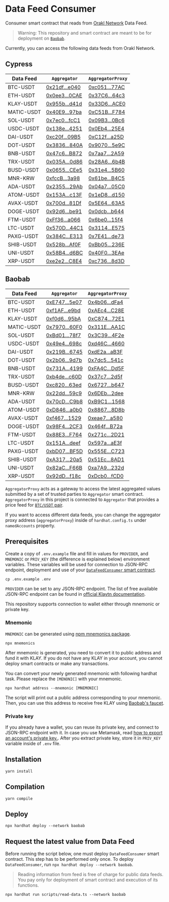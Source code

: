 # Data Feed Consumer

Consumer smart contract that reads from [Orakl Network](https://www.orakl.network) Data Feed.

> Warning: This repository and smart contract are meant to be for deployment on [`Baobab`](https://docs.klaytn.foundation/misc/faq#what-is-cypress-what-is-baobab).

Currently, you can access the following data feeds from Orakl Network.

## Cypress

| Data Feed  | `Aggregator`                                                                                | `AggregatorProxy`                                                                           |
| ---------- | ------------------------------------------------------------------------------------------- | ------------------------------------------------------------------------------------------- |
| BTC-USDT   | [0x21df...e040](https://klaytnfinder.io/account/0x21df0fDC25cd276FAec7a081159788a2Ec52e040) | [0xc051...77AC](https://klaytnfinder.io/account/0xc0516486DD0837a8Dd6E502F9134Ff3c421377AC) |
| ETH-USDT   | [0x0ee3...0CAE](https://klaytnfinder.io/account/0x0ee317740EA515D02587393AA32CbB6686110CAE) | [0x37C6...64c3](https://klaytnfinder.io/account/0x37C637922D6F5F62e067588A75E9d59c26cd64c3) |
| KLAY-USDT  | [0x955b...d41d](https://klaytnfinder.io/account/0x955bd135ABBc0eB0D022556602112A9Ec456d41d) | [0x33D6...ACE0](https://klaytnfinder.io/account/0x33D6ee12D4ADE244100F09b280e159659fe0ACE0) |
| MATIC-USDT | [0x40E9...97ba](https://klaytnfinder.io/account/0x40E97db6E366eF067020A0d98FB3E427299397ba) | [0xC51B...F784](https://klaytnfinder.io/account/0xC51B1ec2e0a88c7156Af634cB46F83525F00F784) |
| SOL-USDT   | [0x7ec0...fcC1](https://klaytnfinder.io/account/0x7ec03AC011101eC050df4eEB9e3383608D81fcC1) | [0x09B3...0Bc6](https://klaytnfinder.io/account/0x09B387816847AB0702aFb4e4FfA43240dcA20Bc6) |
| USDC-USDT  | [0x138e...4251](https://klaytnfinder.io/account/0x138eAA152f9702076cEA9CB420Fa763049d44251) | [0x0Eb4...25E4](https://klaytnfinder.io/account/0x0Eb4cA5f008080191a7780101118b5a26e9925E4) |
| DAI-USDT   | [0xc20f...09B5](https://klaytnfinder.io/account/0xc20fA4a7Ba95Ec7E4CbB9458403365210EFa09B5) | [0xC12f...a25D](https://klaytnfinder.io/account/0xC12f7c66b3F192b074Ff883803bAb7571bd6a25D) |
| DOT-USDT   | [0x3836...840A](https://klaytnfinder.io/account/0x38362F1a2d7c223a132018505A35a87A63f7840A) | [0x9070...5e9C](https://klaytnfinder.io/account/0x90708e35E62dea8024dE3672Ca05a4626D5d5e9C) |
| BNB-USDT   | [0x47c6...B872](https://klaytnfinder.io/account/0x47c63Bca3Fa9D3eA7F9Bc7C48C14f691d50FB872) | [0x7aa7...2A59](https://klaytnfinder.io/account/0x7aa7bD1A2AD16527293200a4Fecc9548b2822A59) |
| TRX-USDT   | [0x035A...0d86](https://klaytnfinder.io/account/0x035A27A2797106Dc68606cA054dA5429750F0d86) | [0x28A6...6b4B](https://klaytnfinder.io/account/0x28A69574604E01c86C116Fe4C6EdE28CDbe66b4B) |
| BUSD-USDT  | [0x0655...CEe5](https://klaytnfinder.io/account/0x0655f5196Bd589632a1fd7f15d73382537ACCEe5) | [0x31e4...5B60](https://klaytnfinder.io/account/0x31e438B3d2b838a30A0c02460cd1E6B7a6ED5B60) |
| MNR-KRW    | [0xfccB...3a98](https://klaytnfinder.io/account/0xfccB3925817e0dCFEE28343769Bbe203D8443a98) | [0x61be...B4C5](https://klaytnfinder.io/account/0x61be615807fC5306E1C691D290a422aF7995B4C5) |
| ADA-USDT   | [0x2355...29Ab](https://klaytnfinder.io/account/0x235587EA94b2fe15FfFf0577303E5F0Cf13C29Ab) | [0x04a7...05C0](https://klaytnfinder.io/account/0x04a77b347d1e0FD6FA9af328aB0232F3F2Be05C0) |
| ATOM-USDT  | [0x153A...c13F](https://klaytnfinder.io/account/0x153A604Ce0d3Fee619fb9A1F484d885001D1c13F) | [0x1eD8...d150](https://klaytnfinder.io/account/0x1eD814571AB8FA61F546dDb92125d22dc7dAd150) |
| AVAX-USDT  | [0x700d...81Df](https://klaytnfinder.io/account/0x700d467Ff6727D99409cBE13e1D3b24A4F8981Df) | [0x5E64...63A5](https://klaytnfinder.io/account/0x5E64449c9088Be970608856Fb817dAc364bf63A5) |
| DOGE-USDT  | [0x92d6...be91](https://klaytnfinder.io/account/0x92d6e3893B8853184D167780c7eB0D784F0ebe91) | [0x0dcb...b644](https://klaytnfinder.io/account/0x0dcb00FBDd314dbd524927D769cd2da0092Ab644) |
| FTM-USDT   | [0xFf36...a066](https://klaytnfinder.io/account/0xFf369500111F0CE541A67D84bCB326604099a066) | [0x6be0...15f4](https://klaytnfinder.io/account/0x6be0DA4Fc7b9ffB1254EA118ee2a8Fa018DB15f4) |
| LTC-USDT   | [0x570D...44C1](https://klaytnfinder.io/account/0x570D233652001fEaE9Ee1D859D51BdA9221444C1) | [0x3114...E575](https://klaytnfinder.io/account/0x31144fAac15241aB56434740ea8C32F626DDE575) |
| PAXG-USDT  | [0x384C...E313](https://klaytnfinder.io/account/0x384C4A7ee7B8Ef8D6a46E2f262581632EF06E313) | [0x7E41...de73](https://klaytnfinder.io/account/0x7E418fE88A22Dbb71bb81979A0d54EF4e8Fade73) |
| SHIB-USDT  | [0x528b...Af0F](https://klaytnfinder.io/account/0x528bb9cc2dCfDd98F712A60B54120fa4F63aAf0F) | [0xBb05...236E](https://klaytnfinder.io/account/0xBb05a3cbe50cF725be9302539bFA502F78D4236E) |
| UNI-USDT   | [0x58B4...d6BC](https://klaytnfinder.io/account/0x58B40391BC5bF647EB8Aa2CEF426950fC644d6BC) | [0x40F0...3EAe](https://klaytnfinder.io/account/0x40F0Ef1d120526712cf3AF77CF14348b19b83EAe) |
| XRP-USDT   | [0xe2e2...C8E4](https://klaytnfinder.io/account/0xe2e2D78eF5ec2158AFf05472C8C65fdB994AC8E4) | [0xc736...8d3D](https://klaytnfinder.io/account/0xc73665899A0b82f10D40Ea072C7A3a6F3a1c8d3D) |

## Baobab

| Data Feed  | `Aggregator`                                                                                       | `AggregatorProxy`                                                                                  |
| ---------- | -------------------------------------------------------------------------------------------------- | -------------------------------------------------------------------------------------------------- |
| BTC-USDT   | [0xE747...5e07](https://baobab.klaytnfinder.io/account/0xE747418f2fe0F5794c5105f718b59b283E1B5e07) | [0x4b06...dFa4](https://baobab.klaytnfinder.io/account/0x4b0687ce6eC3Fe6c019467c744D0C563643BdFa4) |
| ETH-USDT   | [0xf1AF...e9bd](https://baobab.klaytnfinder.io/account/0xf1AF997ffA9b43CcA41078d74C3F897DB998e9bd) | [0xAEc4...C28E](https://baobab.klaytnfinder.io/account/0xAEc43Fc8D4684b6A6577c3B18A1c1c6d3D55C28E) |
| KLAY-USDT  | [0xf0d6...95bA](https://baobab.klaytnfinder.io/account/0xf0d6Ccdd18B8A7108b901af872021109C27095bA) | [0xC874...72E1](https://baobab.klaytnfinder.io/account/0xC874f389A3F49C5331490145f77c4eFE202d72E1) |
| MATIC-USDT | [0x7970...60F0](https://baobab.klaytnfinder.io/account/0x7970d00F24e65F1BC757896e32Db820A8e9260F0) | [0x311E...AA1C](https://baobab.klaytnfinder.io/account/0x311Ec6D3a9db944aE0e92B083F1dbDe0cECcAA1C) |
| SOL-USDT   | [0xBd01...78f7](https://baobab.klaytnfinder.io/account/0xBd01EdC16597f68E03607ba4b941596729ec78f7) | [0x3C39...4F2e](https://baobab.klaytnfinder.io/account/0x3C39209e85c1a27f1B992Bcf3416f5fC84764F2e) |
| USDC-USDT  | [0x49e4...698c](https://baobab.klaytnfinder.io/account/0x49e47b1149149CAEc5384427E41A387Bbc17698c) | [0xd46C...4660](https://baobab.klaytnfinder.io/account/0xd46Ca83fdC20641ce2e225E930FBfb8CE8334660) |
| DAI-USDT   | [0x219B...6745](https://baobab.klaytnfinder.io/account/0x219BAD3A896964A2B28Ef4dE6Ae6E6D72B646745) | [0xdE2a...aB3F](https://baobab.klaytnfinder.io/account/0xdE2aA055F8DA4d2a4A5063b8736C8455AEa8aB3F) |
| DOT-USDT   | [0x2b06...9d7b](https://baobab.klaytnfinder.io/account/0x2b062807C6B3F8Ca5C366545d50aA19c114E9d7b) | [0x7dc5...541c](https://baobab.klaytnfinder.io/account/0x7dc55064b6ea6B75F8A73DC142707aAd0A37541c) |
| BNB-USDT   | [0x731A...4199](https://baobab.klaytnfinder.io/account/0x731A5AFB6e021579138Ea469B25C2ab46ff44199) | [0xFA4C...Dd5F](https://baobab.klaytnfinder.io/account/0xFA4CfAD7DBB1a0b3e85d0b736cf00289edDDDd5F) |
| TRX-USDT   | [0xb4de...c60D](https://baobab.klaytnfinder.io/account/0xb4de9C81eaA329E1E7161E9a235D795E29eec60D) | [0x37c7...2d5f](https://baobab.klaytnfinder.io/account/0x37c7Aac954e721eaBA28c58BeF496529Cde32d5f) |
| BUSD-USDT  | [0xc820...63ed](https://baobab.klaytnfinder.io/account/0xc820F6E9ab1A9321d22720A0986088A9298563ed) | [0x6727...b647](https://baobab.klaytnfinder.io/account/0x6727E828CCa9b5cB639e740d5A275Cd7CdB0b647) |
| MNR-KRW    | [0x22dd...59c9](https://baobab.klaytnfinder.io/account/0x22ddDb9749cB5941DdEc5fD50B12CfDdB8E259c9) | [0x6DEb...2dee](https://baobab.klaytnfinder.io/account/0x6DEbE43FD00D3Dcc93D8695a3031fC8887242dee) |
| ADA-USDT   | [0x70cD...C9b8](https://baobab.klaytnfinder.io/account/0x70cDE6bE67486017C52215Ad5d6740ce8EaBC9b8) | [0xB9C1...1568](https://baobab.klaytnfinder.io/account/0xB9C1839A40cED59Fb9e55Eb52a3B8B7E62aF1568) |
| ATOM-USDT  | [0xD846...a0b0](https://baobab.klaytnfinder.io/account/0xD84659b5e6d7123e21ee80f13685D733a9a9a0b0) | [0x8867...8D8b](https://baobab.klaytnfinder.io/account/0x886703ebE4E18645B708b3fC9f528d2a9aed8D8b) |
| AVAX-USDT  | [0xf467...1529](https://baobab.klaytnfinder.io/account/0xf467B6cF8ED8c3E49c2ED5154b0Bf471c6911529) | [0xeae7...a580](https://baobab.klaytnfinder.io/account/0xeae732C571aEdB41d58Db5390D96691E6B54a580) |
| DOGE-USDT  | [0x98F4...2CF3](https://baobab.klaytnfinder.io/account/0x98F4BC9fE125c725423deda5418681aB7c8F2CF3) | [0x464f...B72a](https://baobab.klaytnfinder.io/account/0x464fBa38a41526fc61Ca6Ed2C9cD7B38d822B72a) |
| FTM-USDT   | [0x88E3...F764](https://baobab.klaytnfinder.io/account/0x88E3CD567754A0f5068aa4053F9887e97539F764) | [0x271c...2D21](https://baobab.klaytnfinder.io/account/0x271ce3EB7cb9124aEaa26D18E2c448b10f2C2D21) |
| LTC-USDT   | [0x151A...deef](https://baobab.klaytnfinder.io/account/0x151A407169e1B594fb26F002A4c3c9fc41f1deef) | [0x597a...aE3f](https://baobab.klaytnfinder.io/account/0x597a5ab68296d4dEC1296d8A96eFb3FC8b2BaE3f) |
| PAXG-USDT  | [0xbD07...BF5D](https://baobab.klaytnfinder.io/account/0xbD07592c082A40e25a78Fd6a3d9C075B2d36BF5D) | [0x555E...C723](https://baobab.klaytnfinder.io/account/0x555E072996d0335Ec63B448ddD507CB99379C723) |
| SHIB-USDT  | [0xA317...20a5](https://baobab.klaytnfinder.io/account/0xA317038414a275365ED4a085B786E83E761d20a5) | [0x51Ec...8AD1](https://baobab.klaytnfinder.io/account/0x51Ec645B728c6882D362677c90A6D51bb0998AD1) |
| UNI-USDT   | [0x82aC...F66B](https://baobab.klaytnfinder.io/account/0x82aC2966dD5843e718D0EaeC7108bb4778eeF66B) | [0xa7A9...232d](https://baobab.klaytnfinder.io/account/0xa7A93c5eaabD1c458522F00a53897D5f32Da232d) |
| XRP-USDT   | [0x92dD...f18c](https://baobab.klaytnfinder.io/account/0x92dD2d62513bC4811666C4EF27248E902e41f18c) | [0xDcb0...fCD0](https://baobab.klaytnfinder.io/account/0xDcb088788722198aaED3F4F7a396558eC98cfCD0) |

`AggregatorProxy` acts as a gateway to access the latest aggregated values submitted by a set of trusted parties to `Aggregator` smart contract.
`AggregatorProxy` in this project is connected to `Aggregator` that provides a price feed for [`BTC/USDT` pair](https://bisonai.github.io/orakl-config/adapter/btc-usdt.adapter.json).

If you want to access different data feeds, you can change the aggregator proxy address (`aggregatorProxy`) inside of `hardhat.config.ts` under `namedAccounts` property.

## Prerequisites

Create a copy of `.env.example` file and fill in values for `PROVIDER`, and `MNEMONIC` or `PRIV_KEY` (the difference is explained below) environment variables.
These variables will be used for connection to JSON-RPC endpoint, deployment and use of your [`DataFeedConsumer` smart contract](contracts/DataFeedConsumer.sol).

```shell
cp .env.example .env
```

`PROVIDER` can be set to any JSON-RPC endpoint.
The list of free available JSON-RPC endpoint can be found in [official Klaytn documentation](https://docs.klaytn.foundation/content/dapp/json-rpc/public-en#testnet-baobab-public-json-rpc-endpoints).

This repository supports connection to wallet either through mnemonic or private key.

### Mnemonic

`MNEMONIC` can be generated using [npm mnemonics package](https://www.npmjs.com/package/mnemonics).

```shell
npx mnemonics
```

After mnemonic is generated, you need to convert it to public address and fund it with KLAY.
If you do not have any KLAY in your account, you cannot deploy smart contracts or make any transactions.

You can convert your newly generated mnemonic with following hardhat task.
Please replace the `[MENONIC]` with your mnemonic.

```shell
npx hardhat address --mnemonic [MNEMONIC]
```

The script will print out a public address corresponding to your mnemonic.
Then, you can use this address to receive free KLAY using [Baobab's faucet](https://baobab.wallet.klaytn.foundation/faucet).

### Private key

If you already have a wallet, you can reuse its private key, and connect to JSON-RPC endpoint with it.
In case you use Metamask, read [how to export an account's private key.](https://metamask.zendesk.com/hc/en-us/articles/360015289632-How-to-export-an-account-s-private-key).
After you extract private key, store it in `PRIV_KEY` variable inside of `.env` file.

## Installation

```shell
yarn install
```

## Compilation

```shell
yarn compile
```

## Deploy

```shell
npx hardhat deploy --network baobab
```

## Request the latest value from Data Feed

Before running the script below, one must deploy `DataFeedConsumer` smart contract.
This step has to be performed only once.
To deploy `DataFeedConsumer`, run `npx hardhat deploy --network baobab`.

> Reading information from feed is free of charge for public data feeds.
> You pay only for deployment of smart contract and execution of its functions.

```shell
npx hardhat run scripts/read-data.ts --network baobab
```

